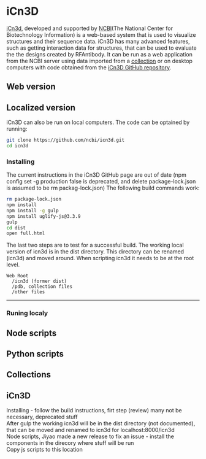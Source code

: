 # iCn3D
[iCn3d](https://www.ncbi.nlm.nih.gov/Structure/icn3d/), developed and supported by [NCBI](https://www.ncbi.nlm.nih.gov/)(The National Center for Biotechnology Information) is a web-based system that is used to visualize structures and their sequence data. iCn3D has many advanced features, such as getting interaction data for structures, that can be used to evaluate the the designs created by RFAntibody. It can be run as a web application from the NCBI server using data imported from a [collection](#collections) or on desktop computers with code obtained from the [iCn3D GitHub repository](https://github.com/ncbi/icn3d).

## Web version

## Localized version
iCn3D can also be run on local computers. The code can be optained by running:
```bash
git clone https://github.com/ncbi/icn3d.git
cd icn3d
```

### Installing
The current instructions in the iCn3D GitHub page are out of date (npm config set -g production false is deprecated, and delete package-lock.json is assumed to be rm packag-lock.json) The following build commands work:
```bash
rm package-lock.json
npm install
npm install -g gulp
npm install uglify-js@3.3.9
gulp
cd dist
open full.html
```
The last two steps are to test for a successful build. The working local version of icn3d is in the dist directory. This directory can be renamed (icn3d) and moved around. When scripting icn3d it needs to be at the root level. 
```
Web Root
  /icn3d (former dist)
  /pdb, collection files
  /other files
```
---
### Runing localy


## Node scripts

## Python scripts

## Collections

## iCn3D
Installing - follow the build instructions, firt step (review) many not be necessary, deprecated stuff  
After gulp the working icn3d will be in the dist directory (not documented), that can be moved and renamed to icn3d for localhost:8000/icn3d  
Node scripts, Jiyao made a new release to fix an issue - install the components in the direcory where stuff will be run  
Copy js scripts to this location

